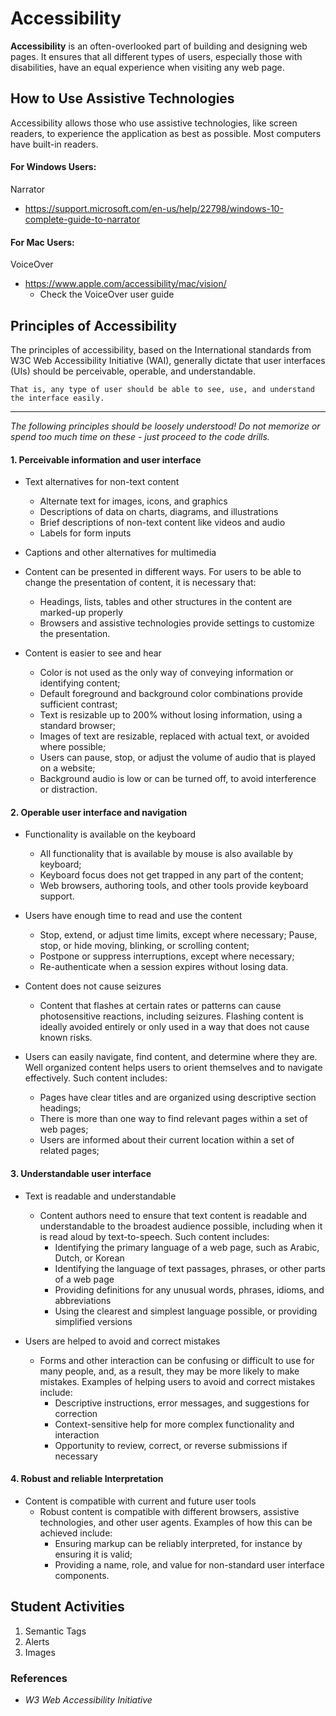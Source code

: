 # Accessibility

**Accessibility** is an often-overlooked part of building and designing web pages. It ensures that all different types of users, especially those with disabilities, have an equal experience when visiting any web page.

## How to Use Assistive Technologies

Accessibility allows those who use assistive technologies, like screen readers, to experience the application as best as possible. Most computers have built-in readers.

#### For Windows Users:

Narrator 
- https://support.microsoft.com/en-us/help/22798/windows-10-complete-guide-to-narrator

#### For Mac Users:

VoiceOver
- https://www.apple.com/accessibility/mac/vision/
    - Check the VoiceOver user guide

## Principles of Accessibility

The principles of accessibility, based on the International standards from W3C Web Accessibility Initiative (WAI), generally dictate that user interfaces (UIs) should be perceivable, operable, and understandable. 

```
That is, any type of user should be able to see, use, and understand the interface easily.
```
<hr>

*The following principles should be loosely understood! Do not memorize or spend too much time on these - just proceed to the code drills.*

#### 1. Perceivable information and user interface
- Text alternatives for non-text content 
    - Alternate text for images, icons, and graphics
    - Descriptions of data on charts, diagrams, and illustrations
    - Brief descriptions of non-text content like videos and audio
    - Labels for form inputs

- Captions and other alternatives for multimedia

- Content can be presented in different ways. For users to be able to change the presentation of content, it is necessary that:
    - Headings, lists, tables and other structures in the content are marked-up properly
    - Browsers and assistive technologies provide settings to customize the presentation.

- Content is easier to see and hear
    - Color is not used as the only way of conveying information or identifying content;
    - Default foreground and background color combinations provide sufficient contrast;
    - Text is resizable up to 200% without losing information, using a standard browser;
    - Images of text are resizable, replaced with actual text, or avoided where possible;
    - Users can pause, stop, or adjust the volume of audio that is played on a website;
    - Background audio is low or can be turned off, to avoid interference or distraction.

#### 2. Operable user interface and navigation
- Functionality is available on the keyboard
    - All functionality that is available by mouse is also available by keyboard;
    - Keyboard focus does not get trapped in any part of the content;
    - Web browsers, authoring tools, and other tools provide keyboard support.

- Users have enough time to read and use the content
    - Stop, extend, or adjust time limits, except where necessary; Pause, stop, or hide moving, blinking, or scrolling content; 
    - Postpone or suppress interruptions, except where necessary;
    - Re-authenticate when a session expires without losing data.

- Content does not cause seizures
    - Content that flashes at certain rates or patterns can cause photosensitive reactions, including seizures. Flashing content is ideally avoided entirely or only used in a way that does not cause known risks.

- Users can easily navigate, find content, and determine where they are. Well organized content helps users to orient themselves and to navigate effectively. Such content includes:

    - Pages have clear titles and are organized using descriptive section headings;
    - There is more than one way to find relevant pages within a set of web pages;
    - Users are informed about their current location within a set of related pages;

#### 3. Understandable user interface 
- Text is readable and understandable
    - Content authors need to ensure that text content is readable and understandable to the broadest audience possible, including when it is read aloud by text-to-speech. Such content includes:
        - Identifying the primary language of a web page, such as Arabic, Dutch, or Korean
        - Identifying the language of text passages, phrases, or other parts of a web page
        - Providing definitions for any unusual words, phrases, idioms, and abbreviations
        - Using the clearest and simplest language possible, or providing simplified versions

- Users are helped to avoid and correct mistakes
    - Forms and other interaction can be confusing or difficult to use for many people, and, as a result, they may be more likely to make mistakes. Examples of helping users to avoid and correct mistakes include:
        - Descriptive instructions, error messages, and suggestions for correction
        - Context-sensitive help for more complex functionality and interaction
        - Opportunity to review, correct, or reverse submissions if necessary

#### 4. Robust and reliable Interpretation
- Content is compatible with current and future user tools  
    - Robust content is compatible with different browsers, assistive technologies, and other user agents. Examples of how this can be achieved include:
        - Ensuring markup can be reliably interpreted, for instance by ensuring it is valid;
        - Providing a name, role, and value for non-standard user interface components.

## Student Activities 

1. Semantic Tags
2. Alerts
3. Images 


### References 

 - *W3 Web Accessibility Initiative*
